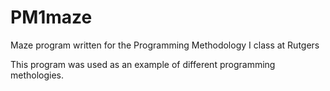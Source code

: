 # PM1maze
Maze program written for the Programming Methodology I class at Rutgers

This program was used as an example of different programming methologies.
